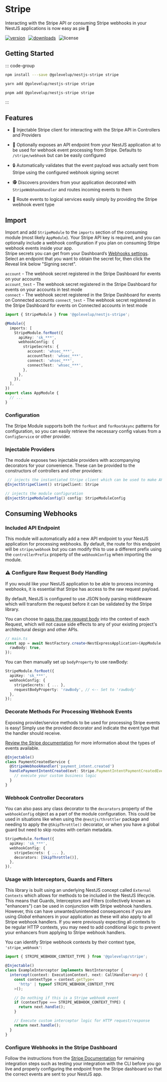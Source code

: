 # Stripe

Interacting with the Stripe API or consuming Stripe webhooks in your NestJS applications is now easy as pie 🥧

<div style="display: flex; gap: 10px;">
<a href="https://www.npmjs.com/package/@golevelup/nestjs-stripe"><img src="https://img.shields.io/npm/v/@golevelup/nestjs-stripe.svg?style=flat" alt="version" /></a>
<a href="https://www.npmjs.com/package/@golevelup/nestjs-stripe"><img alt="downloads" src="https://img.shields.io/npm/dt/@golevelup/nestjs-stripe.svg?style=flat"></a>
<img alt="license" src="https://img.shields.io/npm/l/@golevelup/nestjs-stripe.svg">
</div>

## Getting Started

::: code-group

```bash [npm]
npm install ---save @golevelup/nestjs-stripe stripe
```

```bash [yarn]
yarn add @golevelup/nestjs-stripe stripe
```

```bash [pnpm]
pnpm add @golevelup/nestjs-stripe stripe
```

:::

## Features

- 💉 Injectable Stripe client for interacting with the Stripe API in Controllers and Providers

- 🎉 Optionally exposes an API endpoint from your NestJS application at to be used for webhook event processing from Stripe. Defaults to `/stripe/webhook` but can be easily configured

- 🔒 Automatically validates that the event payload was actually sent from Stripe using the configured webhook signing secret

- 🕵️ Discovers providers from your application decorated with `StripeWebhookHandler` and routes incoming events to them

- 🧭 Route events to logical services easily simply by providing the Stripe webhook event type

## Import

Import and add `StripeModule` to the `imports` section of the consuming module (most likely `AppModule`). Your Stripe API key is required, and you can optionally include a webhook configuration if you plan on consuming Stripe webhook events inside your app.  
Stripe secrets you can get from your Dashboard’s [Webhooks settings](https://dashboard.stripe.com/webhooks). Select an endpoint that you want to obtain the secret for, then click the Reveal link below "Signing secret".

`account` - The webhook secret registered in the Stripe Dashboard for events on your accounts  
`account_test` - The webhook secret registered in the Stripe Dashboard for events on your accounts in test mode  
`connect` - The webhook secret registered in the Stripe Dashboard for events on Connected accounts
`connect_test` - The webhook secret registered in the Stripe Dashboard for events on Connected accounts in test mode

```typescript
import { StripeModule } from '@golevelup/nestjs-stripe';

@Module({
  imports: [
    StripeModule.forRoot({
      apiKey: 'sk_***',
      webhookConfig: {
        stripeSecrets: {
          account: 'whsec_***',
          accountTest: 'whsec_***',
          connect: 'whsec_***',
          connectTest: 'whsec_***',
        },
      },
    }),
  ],
})
export class AppModule {
  // ...
}
```

### Configuration

The Stripe Module supports both the `forRoot` and `forRootAsync` patterns for configuration, so you can easily retrieve the necessary config values from a `ConfigService` or other provider.

### Injectable Providers

The module exposes two injectable providers with accompanying decorators for your convenience. These can be provided to the constructors of controllers and other providers:

```typescript
 // injects the instantiated Stripe client which can be used to make API calls
@InjectStripeClient() stripeClient: Stripe
```

```typescript
// injects the module configuration
@InjectStripeModuleConfig() config: StripeModuleConfig
```

## Consuming Webhooks

### Included API Endpoint

This module will automatically add a new API endpoint to your NestJS application for processing webhooks. By default, the route for this endpoint will be `stripe/webhook` but you can modify this to use a different prefix using the `controllerPrefix` property of the `webhookConfig` when importing the module.

### ⚠️ Configure Raw Request Body Handling

If you would like your NestJS application to be able to process incoming webhooks, it is essential that Stripe has access to the raw request payload.

By default, NestJS is configured to use JSON body parsing middleware which will transform the request before it can be validated by the Stripe library.

You can choose to [pass the raw request body](https://docs.nestjs.com/faq/raw-body#use-with-express) into the context of each Request,
which will not cause side effects to any of your existing project's architectural design and other APIs.

```typescript
// main.ts
const app = await NestFactory.create<NestExpressApplication>(AppModule, {
  rawBody: true,
});
```

You can then manually set up `bodyProperty` to use rawBody:

```typescript
StripeModule.forRoot({
  apiKey: 'sk_***',
  webhookConfig: {
    stripeSecrets: { ... },
    requestBodyProperty: 'rawBody', // <-- Set to 'rawBody'
  },
});
```

### Decorate Methods For Processing Webhook Events

Exposing provider/service methods to be used for processing Stripe events is easy! Simply use the provided decorator and indicate the event type that the handler should receive.

[Review the Stripe documentation](https://stripe.com/docs/api/events/types) for more information about the types of events available.

```typescript
@Injectable()
class PaymentCreatedService {
  @StripeWebhookHandler('payment_intent.created')
  handlePaymentIntentCreated(evt: Stripe.PaymentIntentPaymentCreatedEvent) {
    // execute your custom business logic
  }
}
```

### Webhook Controller Decorators

You can also pass any class decorator to the `decorators` property of the `webhookConfig` object as a part of the module configuration. This could be used in situations like when using the `@nestjs/throttler` package and needing to apply the `@SkipThrottle()` decorator, or when you have a global guard but need to skip routes with certain metadata.

```typescript
StripeModule.forRoot({
  apiKey: 'sk_***',
  webhookConfig: {
    stripeSecrets: { ... },
    decorators: [SkipThrottle()],
  },
}),
```

### Usage with Interceptors, Guards and Filters

This library is built using an underlying NestJS concept called `External Contexts` which allows for methods to be included in the NestJS lifecycle. This means that Guards, Interceptors and Filters (collectively known as "enhancers") can be used in conjunction with Stripe webhook handlers. However, this can have unwanted/unintended consequences if you are using _Global_ enhancers in your application as these will also apply to all Stripe webhook handlers. If you were previously expecting all contexts to be regular HTTP contexts, you may need to add conditional logic to prevent your enhancers from applying to Stripe webhook handlers.

You can identify Stripe webhook contexts by their context type, `'stripe_webhook'`:

```typescript
import { STRIPE_WEBHOOK_CONTEXT_TYPE } from '@golevelup/stripe';

@Injectable()
class ExampleInterceptor implements NestInterceptor {
  intercept(context: ExecutionContext, next: CallHandler<any>) {
    const contextType = context.getType<
      'http' | typeof STRIPE_WEBHOOK_CONTEXT_TYPE
    >();

    // Do nothing if this is a Stripe webhook event
    if (contextType === STRIPE_WEBHOOK_CONTEXT_TYPE) {
      return next.handle();
    }

    // Execute custom interceptor logic for HTTP request/response
    return next.handle();
  }
}
```

### Configure Webhooks in the Stripe Dashboard

Follow the instructions from the [Stripe Documentation](https://stripe.com/docs/webhooks) for remaining integration steps such as testing your integration with the CLI before you go live and properly configuring the endpoint from the Stripe dashboard so that the correct events are sent to your NestJS app.
